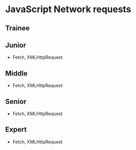 # JavaScript Network requests
 
## Trainee

## Junior

- Fetch, XMLHttpRequest

## Middle

- Fetch, XMLHttpRequest

## Senior

- Fetch, XMLHttpRequest

## Expert

- Fetch, XMLHttpRequest
